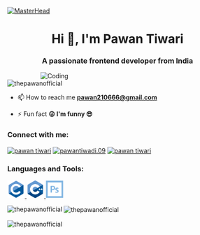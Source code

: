 [![MasterHead](https://media.tenor.com/CzdMW7wnLn8AAAAM/coding.gif)](https://thepawanofficial.io)
<h1 align="center">Hi 👋, I'm Pawan Tiwari</h1>
<h3 align="center">A passionate frontend developer from India</h3>
<img align="right" alt="Coding" width="428" scr="https://camo.githubusercontent.com/cae12fddd9d6982901d82580bdf321d81fb299141098ca1c2d4891870827bf17/68747470733a2f2f6d69726f2e6d656469756d2e636f6d2f6d61782f313336302f302a37513379765349765f7430696f4a2d5a2e676966">

<p align="left"> <img src="https://komarev.com/ghpvc/?username=thepawanofficial&label=Profile%20views&color=0e75b6&style=flat" alt="thepawanofficial" /> </p>

- 📫 How to reach me **pawan210666@gmail.com**

- ⚡ Fun fact **😜 I'm funny 😎**

<h3 align="left">Connect with me:</h3>
<p align="left">
<a href="https://www.linkedin.com/in/pawan-tiwari-a7144b237" target="blank"><img align="center" src="https://raw.githubusercontent.com/rahuldkjain/github-profile-readme-generator/master/src/images/icons/Social/linked-in-alt.svg" alt="pawan tiwari" height="30" width="40" /></a>
<a href="https://instagram.com/pawantiwadi.09" target="blank"><img align="center" src="https://raw.githubusercontent.com/rahuldkjain/github-profile-readme-generator/master/src/images/icons/Social/instagram.svg" alt="pawantiwadi.09" height="30" width="40" /></a>
<a href="https://www.youtube.com/channel/UCPy84zn1uktooGXKW-I1-gA" target="blank"><img align="center" src="https://raw.githubusercontent.com/rahuldkjain/github-profile-readme-generator/master/src/images/icons/Social/youtube.svg" alt="pawan tiwari" height="30" width="40" /></a>
</p>

<h3 align="left">Languages and Tools:</h3>
<p align="left"> <a href="https://www.cprogramming.com/" target="_blank" rel="noreferrer"> <img src="https://raw.githubusercontent.com/devicons/devicon/master/icons/c/c-original.svg" alt="c" width="40" height="40"/> </a> <a href="https://www.w3schools.com/cpp/" target="_blank" rel="noreferrer"> <img src="https://raw.githubusercontent.com/devicons/devicon/master/icons/cplusplus/cplusplus-original.svg" alt="cplusplus" width="40" height="40"/> </a> <a href="https://www.photoshop.com/en" target="_blank" rel="noreferrer"> <img src="https://raw.githubusercontent.com/devicons/devicon/master/icons/photoshop/photoshop-line.svg" alt="photoshop" width="40" height="40"/> </a> </p>

<p><img align="left" src="https://github-readme-stats.vercel.app/api/top-langs?username=thepawanofficial&show_icons=true&locale=en&layout=compact" alt="thepawanofficial" /></p>

<p>&nbsp;<img align="center" src="https://github-readme-stats.vercel.app/api?username=thepawanofficial&show_icons=true&locale=en" alt="thepawanofficial" /></p>

<p><img align="center" src="https://github-readme-streak-stats.herokuapp.com/?user=thepawanofficial&" alt="thepawanofficial" /></p>
